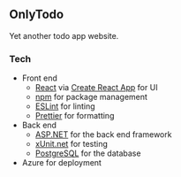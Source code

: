 ## OnlyTodo

Yet another todo app website.

### Tech

-   Front end
    -   [React](https://react.dev/) via [Create React App](https://create-react-app.dev/) for UI
    -   [npm](https://www.npmjs.com/) for package management
    -   [ESLint](https://github.com/eslint/eslint) for linting
    -   [Prettier](https://github.com/prettier/prettier) for formatting
-   Back end
    -   [ASP.NET](https://asp.net) for the back end framework
    -   [xUnit.net](https://xunit.net/) for testing
    -   [PostgreSQL](https://www.postgresql.org/) for the database
-   Azure for deployment
